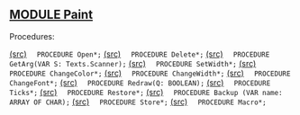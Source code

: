
## [MODULE Paint](https://github.com/io-core/Paint/blob/main/Paint.Mod)

Procedures:

[(src)](https://github.com/io-core/Paint/blob/main/Paint.Mod#L15) `  PROCEDURE Open*;`
[(src)](https://github.com/io-core/Paint/blob/main/Paint.Mod#L36) `  PROCEDURE Delete*;`
[(src)](https://github.com/io-core/Paint/blob/main/Paint.Mod#L45) `  PROCEDURE GetArg(VAR S: Texts.Scanner);`
[(src)](https://github.com/io-core/Paint/blob/main/Paint.Mod#L54) `  PROCEDURE SetWidth*;`
[(src)](https://github.com/io-core/Paint/blob/main/Paint.Mod#L60) `  PROCEDURE ChangeColor*;`
[(src)](https://github.com/io-core/Paint/blob/main/Paint.Mod#L68) `  PROCEDURE ChangeWidth*;`
[(src)](https://github.com/io-core/Paint/blob/main/Paint.Mod#L76) `  PROCEDURE ChangeFont*;`
[(src)](https://github.com/io-core/Paint/blob/main/Paint.Mod#L85) `  PROCEDURE Redraw(Q: BOOLEAN);`
[(src)](https://github.com/io-core/Paint/blob/main/Paint.Mod#L96) `  PROCEDURE Ticks*;`
[(src)](https://github.com/io-core/Paint/blob/main/Paint.Mod#L100) `  PROCEDURE Restore*;`
[(src)](https://github.com/io-core/Paint/blob/main/Paint.Mod#L104) `  PROCEDURE Backup (VAR name: ARRAY OF CHAR);`
[(src)](https://github.com/io-core/Paint/blob/main/Paint.Mod#L115) `  PROCEDURE Store*;`
[(src)](https://github.com/io-core/Paint/blob/main/Paint.Mod#L142) `  PROCEDURE Macro*;`
